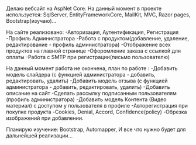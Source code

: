 Делаю вебсайт на AspNet Core. На данный момент в проекте используется: SqlServer, EntityFrameworkCore, MailKit, MVC, Razor pages, Bootstrap(изучаю)...

На сайте реализовано:
-Авторизация, Аутентификация, Регистрация
-Профиль Администратора
-Работа с продуктом(добавление, удаление, редактирование - профиль администратора)
-Отображение всех продуктов на главной странице
-Офоромление заказа с ссылкой для оплаты
-Работа с SMTP при регистрации(письмо пользователю)

На данный момент работа не окончена, план по работе :
-Добавить модель слайдера (с функцией администратора - добавить, редактировать, удалить)
-Добавить модель отзыва (с функцией администратора - добавить, редактировать, удалить)
-Добавить описание на сайт
-Сделать рассылку подписанным пользователям (профиль администратора)
-Добавить модель Контента (Видео материал) с доступом у пользователя в профиле
-Авторегистрация при покупке продукта
-Cookies, Denial, Accord, Confidence(policy)
-Обрезка изображений при добавлении.

Планирую изучение: Bootstrap, Automapper, И все что нужно будет для дальнейшей реализации...



